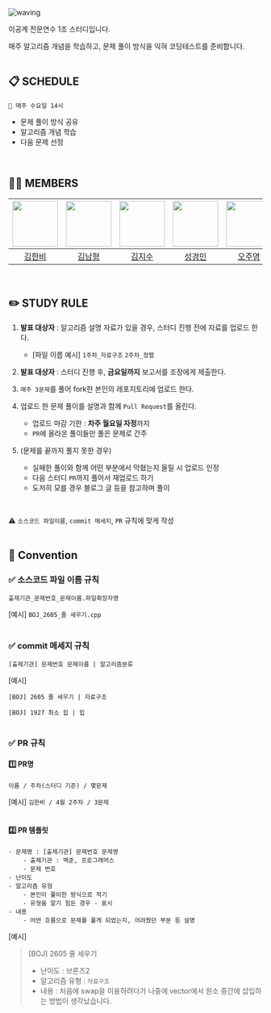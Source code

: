 ![waving](https://capsule-render.vercel.app/api?type=waving&height=200&text=ALGORITHM-STUDY&fontAlign=57&fontAlignY=35&color=gradient)

이공계 전문연수 1조 스터디입니다.

매주 알고리즘 개념을 학습하고, 문제 풀이 방식을 익혀 코딩테스트를 준비합니다.
<br><br>


## 📋 SCHEDULE
```
📌 매주 수요일 14시
```
- 문제 풀이 방식 공유
- 알고리즘 개념 학습
- 다음 문제 선정
<br/>


## 🏃🏻 MEMBERS
| [<a href="https://github.com/rlagksql219"><img src="https://avatars.githubusercontent.com/u/69866091?v=4" width="90"></a>]() | [<a href="https://github.com/NamNaam"><img src="https://avatars.githubusercontent.com/u/86337357?v=4" width="90"></a>]() | [<a href="https://github.com/Ziso0"><img src="https://avatars.githubusercontent.com/u/118143413?v=4" width="90"></a>]() | [<a href="https://github.com/seung9526"><img src="https://avatars.githubusercontent.com/u/38849788?v=4" width="90"></a>]() | [<a href="https://github.com/Secludor"><img src="https://avatars.githubusercontent.com/u/129930239?v=4" width="90"></a>]() | [<a href="https://github.com/FrostPenguiin"><img src="https://avatars.githubusercontent.com/u/96862860?v=4" width="90"></a>]() |
| :----------------------------------------------------------: | :----------------------------------------------------------: | :----------------------------------------------------------: | :----------------------------------------------------------: | :----------------------------------------------------------: | :----------------------------------------------------------: |
|              [김한비](https://github.com/rlagksql219)              |          [김남형](https://github.com/NamNaam)           |            [김지수](https://github.com/Ziso0)            |             [성경민](https://github.com/seung9526)             |              [오주영](https://github.com/Secludor)              |             [유병욱](https://github.com/FrostPenguiin)             |
<br/>


## ✏️ STUDY RULE

1. **발표 대상자** : 알고리즘 설명 자료가 있을 경우, 스터디 진행 전에 자료를 업로드 한다.
    - [파일 이름 예시] `1주차_자료구조` `2주차_정렬`

2. **발표 대상자** : 스터디 진행 후, **금요일까지** 보고서를 조장에게 제출한다.

3. `매주 3문제`를 풀어 fork한 본인의 레포지토리에 업로드 한다.

4. 업로드 한 문제 풀이를 설명과 함께 `Pull Request`를 올린다.
    - 업로드 마감 기한 : **차주 월요일 자정**까지
    - `PR`에 올라온 풀이들만 풀은 문제로 간주

5. (문제를 끝까지 풀지 못한 경우)
    - 실패한 풀이와 함께 어떤 부분에서 막혔는지 올릴 시 업로드 인정
    - 다음 스터디 `PR`까지 풀어서 재업로드 하기
    - 도저히 모를 경우 블로그 글 등을 참고하며 풀이
<br/>

⚠️ `소스코드 파일이름`, `commit 메세지`, `PR` 규칙에 맞게 작성
<br/><br/>


## 📢 Convention
### ✅ 소스코드 파일 이름 규칙
```
출제기관_문제번호_문제이름.파일확장자명
```
[예시] `BOJ_2605_줄 세우기.cpp`
<br/><br/>

### ✅ commit 메세지 규칙
```
[출제기관] 문제번호 문제이름 | 알고리즘분류
```
[예시]

`[BOJ] 2605 줄 세우기 | 자료구조`

`[BOJ] 1927 최소 힙 | 힙`
<br/><br/>

### ✅ PR 규칙
#### 1️⃣ **PR명**
```
이름 / 주차(스터디 기준) / 몇문제
```
[예시] `김한비 / 4월 2주차 / 3문제`
<br/><br/>

#### 2️⃣ **PR 템플릿**
```
- 문제명 : [출제기관] 문제번호 문제명
    - 출제기관 : 백준, 프로그래머스
    - 문제 번호
- 난이도
- 알고리즘 유형
    - 본인이 풀이한 방식으로 적기
    - 유형을 알기 힘든 경우 - 표시
- 내용
    - 어떤 흐름으로 문제를 풀게 되었는지, 어려웠던 부분 등 설명
```
[예시]
> [BOJ] 2605 줄 세우기
>
> - 난이도 : 브론즈2
> - 알고리즘 유형 : `자료구조`
> - 내용 : 처음에 swap을 이용하려다가 나중에 vector에서 원소 중간에 삽입하는 방법이 생각났습니다.
